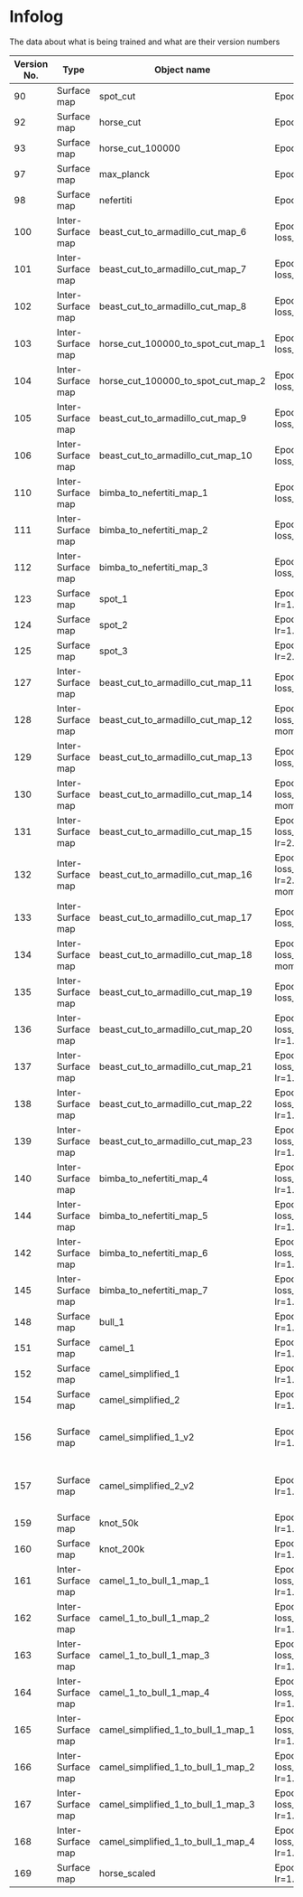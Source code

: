 # Infolog

The data about what is being trained and what are their version numbers

| Version No.	| Type			| Object name					| Parameters							| Remarks	                |
| ------------- | --------------------- | --------------------------------------------- | ------------------------------------------------------------- | ----------------------------- |
| 90		| Surface map		| spot\_cut					| Epochs=50000							|		                |
| 92		| Surface map		| horse\_cut					| Epochs=50000							|                               |
| 93		| Surface map		| horse\_cut\_100000				| Epochs=100000							|                               |
| 97		| Surface map		| max\_planck					| Epochs=50000							|                               |
| 98		| Surface map		| nefertiti					| Epochs=50000							|                               |
| 100		| Inter-Surface map	| beast\_cut\_to\_armadillo\_cut\_map\_6	| Epochs=80000, loss\_map\_coeff=100				|               |
| 101		| Inter-Surface map	| beast\_cut\_to\_armadillo\_cut\_map\_7	| Epochs=80000, loss\_map\_coeff=1				|               |
| 102		| Inter-Surface map	| beast\_cut\_to\_armadillo\_cut\_map\_8	| Epochs=80000, loss\_map\_coeff=10				|               |
| 103		| Inter-Surface map	| horse\_cut\_100000\_to\_spot\_cut\_map\_1	| Epochs=80000, loss\_map\_coeff=1				|               |
| 104		| Inter-Surface map	| horse\_cut\_100000\_to\_spot\_cut\_map\_2	| Epochs=80000, loss\_map\_coeff=10				|               |
| 105		| Inter-Surface map	| beast\_cut\_to\_armadillo\_cut\_map\_9	| Epochs=80000, loss\_map\_coeff=1				|               |
| 106		| Inter-Surface map	| beast\_cut\_to\_armadillo\_cut\_map\_10	| Epochs=80000, loss\_map\_coeff=10				|               |
| 110		| Inter-Surface map	| bimba\_to\_nefertiti\_map\_1			| Epochs=80000, loss\_map\_coeff=1				|               |
| 111		| Inter-Surface map	| bimba\_to\_nefertiti\_map\_2			| Epochs=80000, loss\_map\_coeff=10				|               |
| 112		| Inter-Surface map	| bimba\_to\_nefertiti\_map\_3			| Epochs=80000, loss\_map\_coeff=100				|               |
| 123		| Surface map		| spot\_1					| Epochs=200000, lr=1.0e-3,					|		|
| 124		| Surface map		| spot\_2					| Epochs=200000, lr=1.0e-4,					|		|
| 125		| Surface map		| spot\_3					| Epochs=200000, lr=2.0e-4,					|		|
| 127		| Inter-Surface map	| beast\_cut\_to\_armadillo\_cut\_map\_11	| Epochs=400000, loss\_map\_coeff=10				| 11 lands      |
| 128		| Inter-Surface map	| beast\_cut\_to\_armadillo\_cut\_map\_12	| Epochs=400000, loss\_map\_coeff=10, momentum=0.9		| 11 lands     	|
| 129		| Inter-Surface map	| beast\_cut\_to\_armadillo\_cut\_map\_13	| Epochs=400000, loss\_map\_coeff=1				| 11 lands     	|
| 130		| Inter-Surface map	| beast\_cut\_to\_armadillo\_cut\_map\_14	| Epochs=400000, loss\_map\_coeff=1, momentum=0.9		| 11 lands     	|
| 131		| Inter-Surface map	| beast\_cut\_to\_armadillo\_cut\_map\_15	| Epochs=400000, loss\_map\_coeff=10, lr=2.0e-4			| 11 lands     	|
| 132		| Inter-Surface map	| beast\_cut\_to\_armadillo\_cut\_map\_16	| Epochs=400000, loss\_map\_coeff=10, lr=2.0e-4, momentum=0.9	| 11 lands     	|
| 133		| Inter-Surface map	| beast\_cut\_to\_armadillo\_cut\_map\_17	| Epochs=400000, loss\_map\_coeff=1				|               |
| 134		| Inter-Surface map	| beast\_cut\_to\_armadillo\_cut\_map\_18	| Epochs=400000, loss\_map\_coeff=1, momentum=0.9		|               |
| 135		| Inter-Surface map	| beast\_cut\_to\_armadillo\_cut\_map\_19	| Epochs=400000, loss\_map\_coeff=10				|               |
| 136		| Inter-Surface map	| beast\_cut\_to\_armadillo\_cut\_map\_20	| Epochs=400000, loss\_map\_coeff=10, lr=1.0e-5			|               |
| 137		| Inter-Surface map	| beast\_cut\_to\_armadillo\_cut\_map\_21	| Epochs=400000, loss\_map\_coeff=10, lr=1.0e-6			|               |
| 138		| Inter-Surface map	| beast\_cut\_to\_armadillo\_cut\_map\_22	| Epochs=400000, loss\_map\_coeff=10, lr=1.0e-7			|               |
| 139		| Inter-Surface map	| beast\_cut\_to\_armadillo\_cut\_map\_23	| Epochs=400000, loss\_map\_coeff=1, lr=1.0e-5			|               |
| 140		| Inter-Surface map	| bimba\_to\_nefertiti\_map\_4			| Epochs=400000, loss\_map\_coeff=1, lr=1.0e-5			|               |
| 144		| Inter-Surface map	| bimba\_to\_nefertiti\_map\_5			| Epochs=400000, loss\_map\_coeff=10, lr=1.0e-5			|               |
| 142		| Inter-Surface map	| bimba\_to\_nefertiti\_map\_6			| Epochs=800000, loss\_map\_coeff=1, lr=1.0e-6			|               |
| 145		| Inter-Surface map	| bimba\_to\_nefertiti\_map\_7			| Epochs=800000, loss\_map\_coeff=10, lr=1.0e-6			|               |
| 148		| Surface map		| bull\_1					| Epochs=200000, lr=1.0e-4,					|		                |
| 151		| Surface map		| camel\_1					| Epochs=200000, lr=1.0e-4,					|		                |
| 152		| Surface map		| camel\_simplified\_1				| Epochs=200000, lr=1.0e-4,					|		                |
| 154		| Surface map		| camel\_simplified\_2				| Epochs=200000, lr=1.0e-4,					|		                |
| 156		| Surface map		| camel\_simplified\_1\_v2			| Epochs=200000, lr=1.0e-4,					| Used a less refined mesh      |
| 157		| Surface map		| camel\_simplified\_2\_v2			| Epochs=200000, lr=1.0e-4,					| Used a less refined mesh      |
| 159		| Surface map		| knot_50k					| Epochs=200000, lr=1.0e-4,					|		                |
| 160		| Surface map		| knot_200k					| Epochs=200000, lr=1.0e-4,					|		                |
| 161		| Inter-Surface map	| camel\_1\_to\_bull\_1\_map\_1			| Epochs=80000, loss\_map\_coeff=1, lr=1.0e-4			| Base of legs  |
| 162		| Inter-Surface map	| camel\_1\_to\_bull\_1\_map\_2			| Epochs=200000, loss\_map\_coeff=1, lr=1.0e-4			| Base of legs  |
| 163		| Inter-Surface map	| camel\_1\_to\_bull\_1\_map\_3			| Epochs=200000, loss\_map\_coeff=1, lr=1.0e-5			| Base of legs  |
| 164		| Inter-Surface map	| camel\_1\_to\_bull\_1\_map\_4			| Epochs=400000, loss\_map\_coeff=1, lr=1.0e-6			| Base of legs  |
| 165		| Inter-Surface map	| camel\_simplified\_1\_to\_bull\_1\_map\_1	| Epochs=80000, loss\_map\_coeff=1, lr=1.0e-4			| Base of legs  |
| 166		| Inter-Surface map	| camel\_simplified\_1\_to\_bull\_1\_map\_2	| Epochs=200000, loss\_map\_coeff=1, lr=1.0e-4			| Base of legs  |
| 167		| Inter-Surface map	| camel\_simplified\_1\_to\_bull\_1\_map\_3	| Epochs=200000, loss\_map\_coeff=1, lr=1.0e-5			| Base of legs  |
| 168		| Inter-Surface map	| camel\_simplified\_1\_to\_bull\_1\_map\_4	| Epochs=400000, loss\_map\_coeff=1, lr=1.0e-6			| Base of legs  |
| 169		| Surface map		| horse\_scaled					| Epochs=100000, lr=1.0e-4,					|		                |
